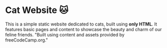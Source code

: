 # Cat Website 🐱

This is a simple static website dedicated to cats, built using **only HTML**. It features basic pages and content to showcase the beauty and charm of our feline friends.
"Built using content and assets provided by freeCodeCamp.org."
